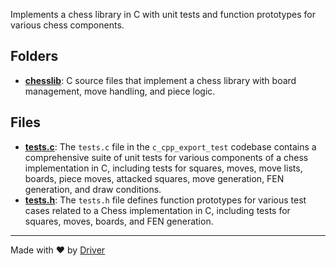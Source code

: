 <!--------------------------------------------------------------------------------->
<!-- IMPORTANT: This file is auto-generated by Driver (https://driver.ai). -------->
<!-- Manual edits may be overwritten on future commits. --------------------------->
<!--------------------------------------------------------------------------------->

Implements a chess library in C with unit tests and function prototypes for various chess components.

## Folders
- **[chesslib](chesslib/README.md)**: C source files that implement a chess library with board management, move handling, and piece logic.

## Files
- **[tests.c](tests.c.md)**: The `tests.c` file in the `c_cpp_export_test` codebase contains a comprehensive suite of unit tests for various components of a chess implementation in C, including tests for squares, moves, move lists, boards, piece moves, attacked squares, move generation, FEN generation, and draw conditions.
- **[tests.h](tests.h.md)**: The `tests.h` file defines function prototypes for various test cases related to a Chess implementation in C, including tests for squares, moves, boards, and FEN generation.

---
Made with ❤️ by [Driver](https://www.driver.ai/)